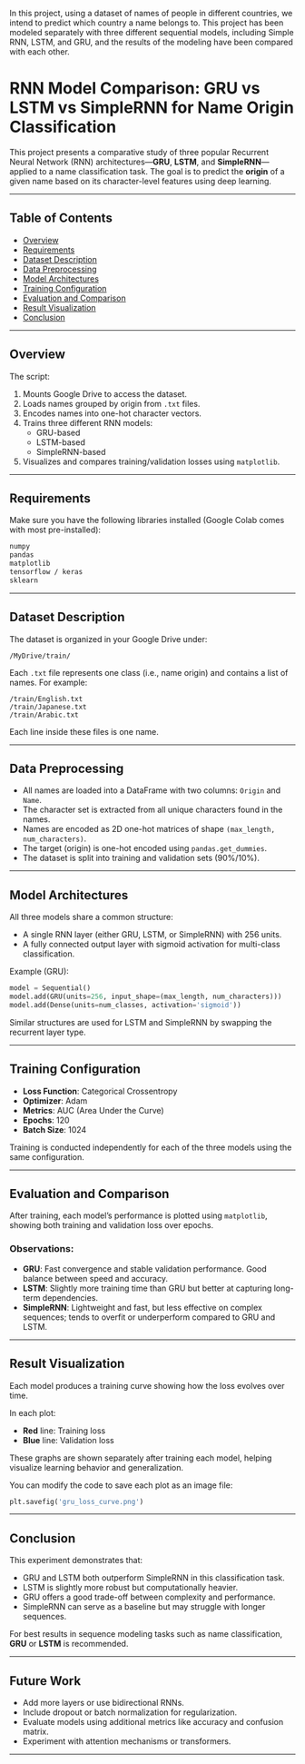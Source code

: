 In this project, using a dataset of names of people in different countries, we intend to predict which country a name belongs to. This project has been modeled separately with three different sequential models, including Simple RNN, LSTM, and GRU, and the results of the modeling have been compared with each other.

# RNN Model Comparison: GRU vs LSTM vs SimpleRNN for Name Origin Classification

This project presents a comparative study of three popular Recurrent Neural Network (RNN) architectures—**GRU**, **LSTM**, and **SimpleRNN**—applied to a name classification task. The goal is to predict the **origin** of a given name based on its character-level features using deep learning.

---

## Table of Contents

- [Overview](#overview)
- [Requirements](#requirements)
- [Dataset Description](#dataset-description)
- [Data Preprocessing](#data-preprocessing)
- [Model Architectures](#model-architectures)
- [Training Configuration](#training-configuration)
- [Evaluation and Comparison](#evaluation-and-comparison)
- [Result Visualization](#result-visualization)
- [Conclusion](#conclusion)

---

## Overview

The script:
1. Mounts Google Drive to access the dataset.
2. Loads names grouped by origin from `.txt` files.
3. Encodes names into one-hot character vectors.
4. Trains three different RNN models:
   - GRU-based
   - LSTM-based
   - SimpleRNN-based
5. Visualizes and compares training/validation losses using `matplotlib`.

---

## Requirements

Make sure you have the following libraries installed (Google Colab comes with most pre-installed):

```bash
numpy
pandas
matplotlib
tensorflow / keras
sklearn
```

---

## Dataset Description

The dataset is organized in your Google Drive under:

```
/MyDrive/train/
```

Each `.txt` file represents one class (i.e., name origin) and contains a list of names. For example:

```
/train/English.txt
/train/Japanese.txt
/train/Arabic.txt
```

Each line inside these files is one name.

---

## Data Preprocessing

- All names are loaded into a DataFrame with two columns: `Origin` and `Name`.
- The character set is extracted from all unique characters found in the names.
- Names are encoded as 2D one-hot matrices of shape `(max_length, num_characters)`.
- The target (origin) is one-hot encoded using `pandas.get_dummies`.
- The dataset is split into training and validation sets (90%/10%).

---

## Model Architectures

All three models share a common structure:
- A single RNN layer (either GRU, LSTM, or SimpleRNN) with 256 units.
- A fully connected output layer with sigmoid activation for multi-class classification.

Example (GRU):
```python
model = Sequential()
model.add(GRU(units=256, input_shape=(max_length, num_characters)))
model.add(Dense(units=num_classes, activation='sigmoid'))
```

Similar structures are used for LSTM and SimpleRNN by swapping the recurrent layer type.

---

## Training Configuration

- **Loss Function**: Categorical Crossentropy
- **Optimizer**: Adam
- **Metrics**: AUC (Area Under the Curve)
- **Epochs**: 120
- **Batch Size**: 1024

Training is conducted independently for each of the three models using the same configuration.

---

## Evaluation and Comparison

After training, each model’s performance is plotted using `matplotlib`, showing both training and validation loss over epochs.

### Observations:
- **GRU**: Fast convergence and stable validation performance. Good balance between speed and accuracy.
- **LSTM**: Slightly more training time than GRU but better at capturing long-term dependencies.
- **SimpleRNN**: Lightweight and fast, but less effective on complex sequences; tends to overfit or underperform compared to GRU and LSTM.

---

## Result Visualization

Each model produces a training curve showing how the loss evolves over time.

In each plot:
- **Red** line: Training loss
- **Blue** line: Validation loss

These graphs are shown separately after training each model, helping visualize learning behavior and generalization.

You can modify the code to save each plot as an image file:

```python
plt.savefig('gru_loss_curve.png')
```

---

## Conclusion

This experiment demonstrates that:
- GRU and LSTM both outperform SimpleRNN in this classification task.
- LSTM is slightly more robust but computationally heavier.
- GRU offers a good trade-off between complexity and performance.
- SimpleRNN can serve as a baseline but may struggle with longer sequences.

For best results in sequence modeling tasks such as name classification, **GRU** or **LSTM** is recommended.

---

## Future Work

- Add more layers or use bidirectional RNNs.
- Include dropout or batch normalization for regularization.
- Evaluate models using additional metrics like accuracy and confusion matrix.
- Experiment with attention mechanisms or transformers.

---
